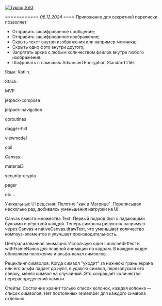 <a href="https://git.io/typing-svg"><img src="https://readme-typing-svg.herokuapp.com?font=Fira+Code&size=22&duration=4000&pause=400&width=435&lines=Почти+военная+тайна" alt="Typing SVG" /></a>

============ *08.12.2024* ====
Приложение для секретной переписки позволяет:
- Отправить зашифрованное сообщение;
- Отправить зашифрованное изображение;
- Скрыть текст внутри изображения или например мемчика;
- Скрыть одно фото внутри другого;
- Запрятать архив с любым количеством файлов внутри любого изображения.
- Шифровать с помощью Advanced Encryption Standard 256. 


Язык: Kotlin.

Stack:

MVP

jetpack-compose

jetpack-navigation

coroutines

dagger-hilt

viewmodel

coil

Canvas

material3

security-crypto

pager

etc...

Уникальные UI решения: Полотно "как в Матрице". Переписывал несколько раз, добиваясь уменьшения нагрузки на UI.

Canvas вместо множества Text: Первый подход был с падающими буквами и вёрсткой каждой. Теперь символы рисуются напрямую через Canvas и nativeCanvas.drawText, что уменьшает количество компоуз-элементов и улучшает производительность.

Централизованная анимация: Использую один LaunchedEffect и withFrameNanos для плавной анимации по кадрам. В каждом кадре обновляем положение и альфа-канал символов.

Рециклинг символов: Когда символ "уходит" за нижнюю грань экрана или его альфа падает до нуля, я удаляю символ, перезапуская его сверху, меняя символ на случайный. Это сокращает количество перераспределений памяти.

Стейты: Состояние хранит только список колонок, каждая колонка — список символов. Нет постоянных remember для каждого символа отдельно.